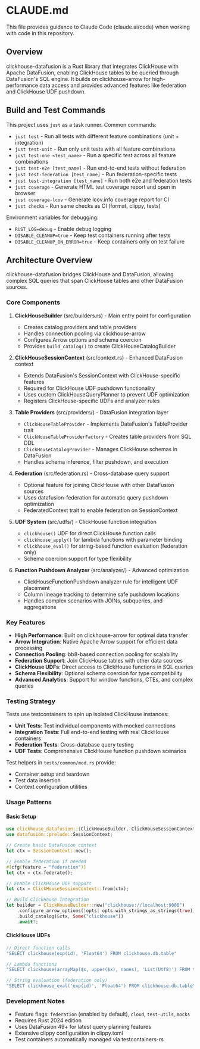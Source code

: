 # CLAUDE.md

This file provides guidance to Claude Code (claude.ai/code) when working with code in this repository.

## Overview

clickhouse-datafusion is a Rust library that integrates ClickHouse with Apache DataFusion, enabling ClickHouse tables to be queried through DataFusion's SQL engine. It builds on clickhouse-arrow for high-performance data access and provides advanced features like federation and ClickHouse UDF pushdown.

## Build and Test Commands

This project uses `just` as a task runner. Common commands:

- `just test` - Run all tests with different feature combinations (unit + integration)
- `just test-unit` - Run only unit tests with all feature combinations
- `just test-one <test_name>` - Run a specific test across all feature combinations
- `just test-e2e [test_name]` - Run end-to-end tests without federation
- `just test-federation [test_name]` - Run federation-specific tests
- `just test-integration [test_name]` - Run both e2e and federation tests
- `just coverage` - Generate HTML test coverage report and open in browser
- `just coverage-lcov` - Generate lcov.info coverage report for CI
- `just checks` - Run same checks as CI (format, clippy, tests)

Environment variables for debugging:
- `RUST_LOG=debug` - Enable debug logging
- `DISABLE_CLEANUP=true` - Keep test containers running after tests
- `DISABLE_CLEANUP_ON_ERROR=true` - Keep containers only on test failure

## Architecture Overview

clickhouse-datafusion bridges ClickHouse and DataFusion, allowing complex SQL queries that span ClickHouse tables and other DataFusion sources.

### Core Components

1. **ClickHouseBuilder** (src/builders.rs) - Main entry point for configuration
   - Creates catalog providers and table providers
   - Handles connection pooling via clickhouse-arrow
   - Configures Arrow options and schema coercion
   - Provides `build_catalog()` to create ClickHouseCatalogBuilder

2. **ClickHouseSessionContext** (src/context.rs) - Enhanced DataFusion context
   - Extends DataFusion's SessionContext with ClickHouse-specific features
   - Required for ClickHouse UDF pushdown functionality
   - Uses custom ClickHouseQueryPlanner to prevent UDF optimization
   - Registers ClickHouse-specific UDFs and analyzer rules

3. **Table Providers** (src/providers/) - DataFusion integration layer
   - `ClickHouseTableProvider` - Implements DataFusion's TableProvider trait
   - `ClickHouseTableProviderFactory` - Creates table providers from SQL DDL
   - `ClickHouseCatalogProvider` - Manages ClickHouse schemas in DataFusion
   - Handles schema inference, filter pushdown, and execution

4. **Federation** (src/federation.rs) - Cross-database query support
   - Optional feature for joining ClickHouse with other DataFusion sources
   - Uses datafusion-federation for automatic query pushdown optimization
   - FederatedContext trait to enable federation on SessionContext

5. **UDF System** (src/udfs/) - ClickHouse function integration
   - `clickhouse()` UDF for direct ClickHouse function calls
   - `clickhouse_apply()` for lambda functions with parameter binding
   - `clickhouse_eval()` for string-based function evaluation (federation only)
   - Schema coercion support for type flexibility

6. **Function Pushdown Analyzer** (src/analyzer/) - Advanced optimization
   - ClickHouseFunctionPushdown analyzer rule for intelligent UDF placement
   - Column lineage tracking to determine safe pushdown locations
   - Handles complex scenarios with JOINs, subqueries, and aggregations

### Key Features

- **High Performance**: Built on clickhouse-arrow for optimal data transfer
- **Arrow Integration**: Native Apache Arrow support for efficient data processing
- **Connection Pooling**: bb8-based connection pooling for scalability
- **Federation Support**: Join ClickHouse tables with other data sources
- **ClickHouse UDFs**: Direct access to ClickHouse functions in SQL queries
- **Schema Flexibility**: Optional schema coercion for type compatibility
- **Advanced Analytics**: Support for window functions, CTEs, and complex queries

### Testing Strategy

Tests use testcontainers to spin up isolated ClickHouse instances:
- **Unit Tests**: Test individual components with mocked connections
- **Integration Tests**: Full end-to-end testing with real ClickHouse containers
- **Federation Tests**: Cross-database query testing
- **UDF Tests**: Comprehensive ClickHouse function pushdown scenarios

Test helpers in `tests/common/mod.rs` provide:
- Container setup and teardown
- Test data insertion
- Context configuration utilities

### Usage Patterns

#### Basic Setup
```rust
use clickhouse_datafusion::{ClickHouseBuilder, ClickHouseSessionContext};
use datafusion::prelude::SessionContext;

// Create basic DataFusion context
let ctx = SessionContext::new();

// Enable federation if needed
#[cfg(feature = "federation")]
let ctx = ctx.federate();

// Enable ClickHouse UDF support
let ctx = ClickHouseSessionContext::from(ctx);

// Build ClickHouse integration
let builder = ClickHouseBuilder::new("clickhouse://localhost:9000")
    .configure_arrow_options(|opts| opts.with_strings_as_strings(true))
    .build_catalog(&ctx, Some("clickhouse"))
    .await?;
```

#### ClickHouse UDFs
```rust
// Direct function calls
"SELECT clickhouse(exp(id), 'Float64') FROM clickhouse.db.table"

// Lambda functions
"SELECT clickhouse(arrayMap($x, upper($x), names), 'List(Utf8)') FROM table"

// String evaluation (federation only)
"SELECT clickhouse_eval('exp(id)', 'Float64') FROM clickhouse.db.table"
```

### Development Notes

- Feature flags: `federation` (enabled by default), `cloud`, `test-utils`, `mocks`
- Requires Rust 2024 edition
- Uses DataFusion 49+ for latest query planning features
- Extensive clippy configuration in clippy.toml
- Test containers automatically managed via testcontainers-rs
